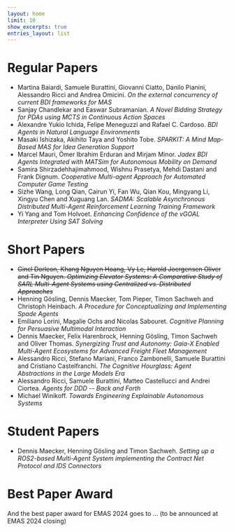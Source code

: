 ```yaml
---
layout: home
limit: 10
show_excerpts: true
entries_layout: list
---
```


# Regular Papers
- Martina Baiardi, Samuele Burattini, Giovanni Ciatto, Danilo Pianini, Alessandro Ricci and Andrea Omicini. *On the external concurrency of current BDI frameworks for MAS*
- Sanjay Chandlekar and Easwar Subramanian. *A Novel Bidding Strategy for PDAs using MCTS in Continuous Action Spaces*
- Alexandre Yukio Ichida, Felipe Meneguzzi and Rafael C. Cardoso. *BDI Agents in Natural Language Environments*
- Masaki Ishizaka, Akihito Taya and Yoshito Tobe. *SPARKIT: A Mind Map-Based MAS for Idea Generation Support*
- Marcel Mauri, Ömer Ibrahim Erduran and Mirjam Minor. *Jadex BDI Agents Integrated with MATSim for Autonomous Mobility on Demand*
- Samira Shirzadehhajimahmood, Wishnu Prasetya, Mehdi Dastani and Frank Dignum. *Cooperative Multi-agent Approach for Automated Computer Game Testing*
- Sizhe Wang, Long Qian, Cairun Yi, Fan Wu, Qian Kou, Mingyang Li, Xingyu Chen and Xuguang Lan. *SADMA: Scalable Asynchronous Distributed Multi-Agent Reinforcement Learning Training Framework*
- Yi Yang and Tom Holvoet. *Enhancing Confidence of the vGOAL Interpreter Using SAT Solving*

# Short Papers
- ~~Ginel Dorleon, Khang Nguyen Hoang, Vy Le, Harold Joergensen Oliver and Tin Nguyen. *Optimizing Elevator Systems: A Comparative Study of SARL Multi-Agent Systems using Centralized vs. Distributed Approaches*~~
- Henning Gösling, Dennis Maecker, Tom Pieper, Timon Sachweh and Christoph Heinbach. *A Procedure for Conceptualizing and Implementing Spade Agents*
- Emiliano Lorini, Magalie Ochs and Nicolas Sabouret. *Cognitive Planning for Persuasive Multimodal Interaction*
- Dennis Maecker, Felix Harenbrock, Henning Gösling, Timon Sachweh and Oliver Thomas. *Synergizing Trust and Autonomy: Gaia-X Enabled Multi-Agent Ecosystems for Advanced Freight Fleet Management*
- Alessandro Ricci, Stefano Mariani, Franco Zambonelli, Samuele Burattini and Cristiano Castelfranchi. *The Cognitive Hourglass: Agent Abstractions in the Large Models Era*
- Alessandro Ricci, Samuele Burattini, Matteo Castellucci and Andrei Ciortea. *Agents for DDD -- Back and Forth*
- Michael Winikoff. *Towards Engineering Explainable Autonomous Systems*

# Student Papers
- Dennis Maecker, Henning Gösling and Timon Sachweh. *Setting up a ROS2-based Multi-Agent System implementing the Contract Net Protocol and IDS Connectors*

# Best Paper Award
And the best paper award for EMAS 2024 goes to ... (to be announced at EMAS 2024 closing)
